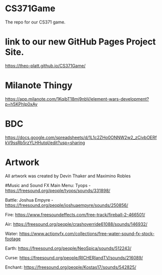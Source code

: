 # CS371Game
The repo for our CS371 game.
# link to our new GitHub Pages Project Site.
https://theo-platt.github.io/CS371Game/

# Milanote Thingy
https://app.milanote.com/1KqibT18mj9nbV/element-wars-development?p=h5KPhIp0xAy

# BDC
https://docs.google.com/spreadsheets/d/1L1c2ZHo0ONNW2w2_zCivbOERfkV9ssRb5rzYLHHutqI/edit?usp=sharing

# Artwork
All artwork was created by Devin Thaker and Maximino Robles

#Music and Sound FX
Main Menu: Tyops - https://freesound.org/people/tyops/sounds/331898/

Battle: Joshua Empyre - https://freesound.org/people/joshuaempyre/sounds/250856/

Fire: https://www.freesoundeffects.com/free-track/fireball-2-466501/

Air: https://freesound.org/people/crashoverride61088/sounds/146932/

Water: https://www.actionvfx.com/collections/free-water-sound-fx-stock-footage

Earth: https://freesound.org/people/NeoSpica/sounds/512243/

Curse: https://freesound.org/people/RICHERlandTV/sounds/216089/

Enchant: https://freesound.org/people/Kostas17/sounds/542825/